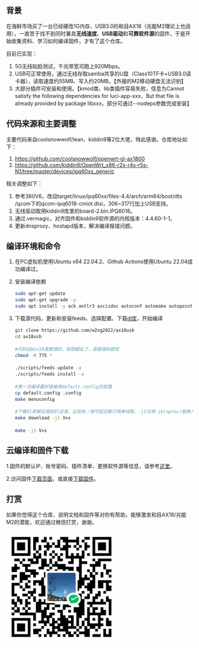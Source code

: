 ## 背景

在海鲜市场买了一台已经硬改1G内存、USB3.0的和目AX18（兆能M2理论上也适用），一直苦于找不到同时兼具**无线速度**、**USB驱动**和**可靠软件源**的固件，于是开始收集资料、学习如何编译固件，才有了这个仓库。

目前已实现：

1. 5G无线贴脸测试，千兆带宽可跑上920Mbps。
2. USB可正常使用，通过无线存取samba共享的U盘（Class10TF卡+USB3.0读卡器），读取速度约55MB、写入约20MB。【外接的M2移动硬盘无法识别】
3. 大部分插件可安装和使用。【kmod类、lib类插件容易失败，信息为Cannot satisfy the following dependencies for luci-app-xxx、But that file is already provided by package libxxx，部分可通过--nodeps参数完成安装】



## 代码来源和主要调整

主要代码来自coolsnowwolf/lean、kiddin9等2位大佬，特此感谢。仓库地址如下：

1. https://github.com/coolsnowwolf/openwrt-gl-ax1800
2. https://github.com/kiddin9/OpenWrt_x86-r2s-r4s-r5s-N1/tree/master/devices/ipq60xx_generic

相关调整如下：

1. 参考360V6，改动target/linux/ipq60xx/files-4.4/arch/arm64/boot/dts
/qcom下的qcom-ipq6018-cmiot.dtsi，306~317行加上USB支持。
2. 无线驱动取用kiddin9库里的board-2.bin.IPQ6018。
3. 通过.vermagic，对齐固件和kiddin9软件源的内核版本：4.4.60-1-1。
4. 更新dnsproxy、hostapd版本，解决编译报错问题。



## 编译环境和命令

1. 在PC虚拟机使用Ubuntu x64 22.04.2、Github Actions使用Ubuntu 22.04成功编译过。

2. 安装编译依赖

	```bash
	sudo apt-get update
	sudo apt-get upgrade -y
	sudo apt install -y ack antlr3 asciidoc autoconf automake autopoint binutils bison build-essential bzip2 ccache cmake cpio curl device-tree-compiler fastjar flex gawk gettext gcc-multilib g++-multilib git gperf haveged help2man intltool libc6-dev-i386 libelf-dev libglib2.0-dev libgmp3-dev libltdl-dev libmpc-dev libmpfr-dev libncurses5-dev libncursesw5-dev libreadline-dev libssl-dev libtool lrzsz mkisofs msmtp nano ninja-build p7zip p7zip-full patch pkgconf python2.7 python3 python3-pyelftools libpython3-dev qemu-utils rsync scons squashfs-tools subversion swig texinfo uglifyjs upx-ucl unzip vim wget xmlto xxd zlib1g-dev

	```

3. 下载源代码，更新和安装feeds、选择配置、下载<a href ="https://pan.baidu.com/s/1JkQlDtkj0UPLUFpu73A64g?pwd=wb85">dl库</a>，开始编译

	```bash
	git clone https://github.com/w2xg2022/ax18usb
	cd ax18usb
	
	#代码在Win10里整理的，权限都乱了，直接强制提权
	chmod -R 775 *

	./scripts/feeds update -a
	./scripts/feeds install -a

	#第一次编译最好直接用default.config的配置
	cp default.config .config
	make menuconfig

	#下载dl库解压缩到dl目录，比较快；保守起见都只用单线程，-j1可用-j$(nproc)替换为多线程
	make download -j1 V=s

	make -j1 V=s   
	```



## 云编译和固件下载

1.固件的默认IP、账号密码、插件清单、更换软件源等信息，请参考<a href="https://github.com/w2xg2022/actions4ax18usb">这里</a>。

2.访问固件<a href="https://github.com/w2xg2022/actions4ax18usb/releases/tag/2023.05.16-1844">下载页面</a>，或直接<a href="https://github.com/w2xg2022/actions4ax18usb/releases/download/2023.05.16-1844/openwrt-ipq60xx-generic-cmiot_ax18-squashfs-nand-factory.ubi">下载固件</a>。
	


## 打赏

如果你觉得这个仓库、说明文档和固件等对你有帮助，能够激发和目AX18/兆能M2的潜能，欢迎通过微信打赏，谢谢。

<img src="pic_star.jpg" width=300  />
